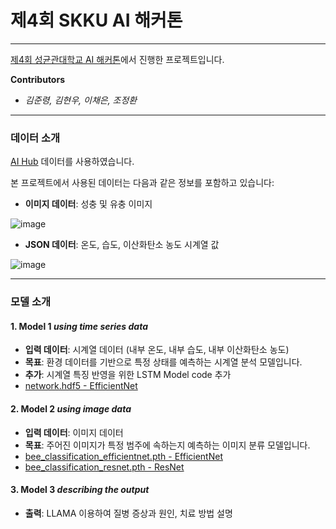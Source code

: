 # 제4회 SKKU AI 해커톤
---

 [제4회 성균관대학교 AI 해커톤](https://sco.skku.edu/sco/community/notice.do?mode=view&articleNo=181479&article.offset=0&articleLimit=10)에서 진행한 프로젝트입니다. 
 
 **Contributors**
 - *김준령, 김현우, 이채은, 조정환*
 
---
### 데이터 소개

[AI Hub](https://www.aihub.or.kr/aihubdata/data/view.do?currMenu=115&topMenu=100&aihubDataSe=data&dataSetSn=71667) 데이터를 사용하였습니다.

본 프로젝트에서 사용된 데이터는 다음과 같은 정보를 포함하고 있습니다:
- **이미지 데이터**: 성충 및 유충 이미지
  
![image](https://github.com/user-attachments/assets/9662ba67-815d-4425-9ccd-3373cd71ec02)
- **JSON 데이터**: 온도, 습도, 이산화탄소 농도 시계열 값
  
![image](https://github.com/user-attachments/assets/d996cd86-4e6a-432d-a836-f947ba3bcb94)

---
### 모델 소개

#### 1. **Model 1** *using time series data*
- **입력 데이터**: 시계열 데이터 (내부 온도, 내부 습도, 내부 이산화탄소 농도)
- **목표**: 환경 데이터를 기반으로 특정 상태를 예측하는 시계열 분석 모델입니다.
- **추가**: 시계열 특징 반영을 위한 LSTM Model code 추가
- [network.hdf5 - EfficientNet](https://github.com/ai-cho/4th-SKKU-AI-Hackaton/tree/master/training/model)

#### 2. **Model 2** *using image data*
- **입력 데이터**: 이미지 데이터
- **목표**: 주어진 이미지가 특정 범주에 속하는지 예측하는 이미지 분류 모델입니다.
- [bee_classification_efficientnet.pth - EfficientNet](https://github.com/ai-cho/4th-SKKU-AI-Hackaton/tree/master/training/model)
- [bee_classification_resnet.pth - ResNet](https://github.com/ai-cho/4th-SKKU-AI-Hackaton/tree/master/training/model)

#### 3. **Model 3** *describing the output*
- **출력**: LLAMA 이용하여 질병 증상과 원인, 치료 방법 설명
